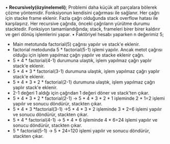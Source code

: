 • **Recursively(özyinelemeli)**; Problemi daha küçük alt parçalara bölerek çözme yöntemidir.  Fonksiyonun kendisini çağırması ile sağlanır. Her çağrı için stacke frame eklenir. Fazla çağrı olduğunda stack overflow hatası ile karşılaşırız. Her recursive çağrıda, önceki çağrıların yürütme durumu stacktedir. Fonksiyon tamamlandığında; stack, frameleri birer birer kaldırır ve geri dönüş işlemlerini yapar.
• Faktöriyel hesabı yaparken n değerimiz 5;

 - Main metotunda factorial(5) çağrısı yapılır ve stack'e eklenir.
 - factorial metodunda 5 * factorial(5-1) işlemi yapılır. Ancak metot çağrısı olduğu için işlem yapılmaz çağrı yapılır ve stacke eklenir çağrı.
 - 5 * 4 * factorial(4-1) durumuna ulaştık, işlem yapılmaz çağrı yaplır stack'e eklenir.
 - 5 * 4 * 3 * factorial(3-1) durumuna ulaştık,  işlem yapılmaz çağrı yaplır stack'e eklenir.
 - 5 * 4 * 3 * 2 * factorial(2-1) durumuna ulaştık,  işlem yapılmaz çağrı yaplır stack'e eklenir. 
 - 2-1 değeri 1 aldığı için çağrıdan 1 değeri döner ve stack'ten çıkar.
 - 5 * 4 * 3 * 2 * factorial(2-1) -> 5 * 4 * 3 * 2 * 1 işleminde 2 * 1=2 işlemi yapılır ve sonucu döndürür, stackten çıkar. 
 - 5 * 4 * 3 *factorial(3-1) ->5 * 4 * 3 * 2 işleminde 3 * 2=6 işlemi yapılır  ve sonucu döndürür, stackten çıkar.
 - 5 * 4 * factorial(4-1) -> 5 * 4 * 6 işleminde 4 * 6=24 işlemi yapılır  ve sonucu döndürür, stackten çıkar.
 -  5 * factorial(5-1) -> 5 * 24=120 işlemi yapılır ve sonucu döndürür, stackten çıkar.
